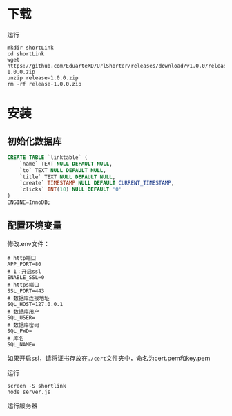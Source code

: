 # 下载
运行
```shell
mkdir shortLink
cd shortLink
wget https://github.com/EduarteXD/UrlShorter/releases/download/v1.0.0/release-1.0.0.zip
unzip release-1.0.0.zip
rm -rf release-1.0.0.zip
```
# 安装
## 初始化数据库
```sql
CREATE TABLE `linktable` (
	`name` TEXT NULL DEFAULT NULL,
	`to` TEXT NULL DEFAULT NULL,
	`title` TEXT NULL DEFAULT NULL,
	`create` TIMESTAMP NULL DEFAULT CURRENT_TIMESTAMP,
	`clicks` INT(10) NULL DEFAULT '0'
)
ENGINE=InnoDB;
```
## 配置环境变量
修改.env文件：
```
# http端口
APP_PORT=80
# 1：开启ssl
ENABLE_SSL=0
# https端口
SSL_PORT=443
# 数据库连接地址
SQL_HOST=127.0.0.1
# 数据库用户
SQL_USER=
# 数据库密码
SQL_PWD=
# 库名
SQL_NAME=
```
如果开启ssl，请将证书存放在```./cert```文件夹中，命名为cert.pem和key.pem

运行
```
screen -S shortlink
node server.js
```
运行服务器
